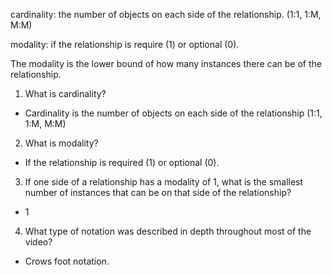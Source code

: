 cardinality: the number of objects on each side of the relationship. (1:1, 1:M, M:M)



modality: if the relationship is require (1) or optional (0).

The modality is the lower bound of how many instances there can be of the relationship.



1. What is cardinality? 

- Cardinality is the number of objects on each side of the relationship (1:1, 1:M, M:M)

2. What is modality?

- If the relationship is required (1) or optional (0).

3. If one side of a relationship has a modality of 1, what is the smallest number of instances that can be on that side of the relationship?

- 1

4. What type of notation was described in depth throughout most of the video?

- Crows foot notation.